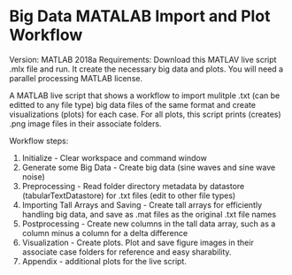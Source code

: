 # Big Data MATALAB Import and Plot Workflow

Version: MATLAB 2018a
Requirements: Download this MATLAV live script .mlx file and run. It create the necessary big data and plots.  You will need a parallel processing MATLAB license.

A MATLAB live script that shows a workflow to import mulitple .txt (can be editted to any file type) big data files of the same format and create visualizations (plots) for each case. For all plots, this script prints (creates) .png image files in their associate folders.

Workflow steps:

1. Initialize - Clear workspace and command window
2. Generate some Big Data - Create big data (sine waves and sine wave noise)
3. Preprocessing - Read folder directory metadata by datastore (tabularTextDatastore) for .txt files (edit to other file types)
5. Importing Tall Arrays and Saving - Create tall arrays for efficiently handling big data, and save as .mat files as the original .txt file names
5. Postprocessing - Create new columns in the tall data array, such as a column minus a column for a delta difference
6. Visualization - Create plots. Plot and save figure images in their associate case folders for reference and easy sharability.
7. Appendix - additional plots for the live script.
